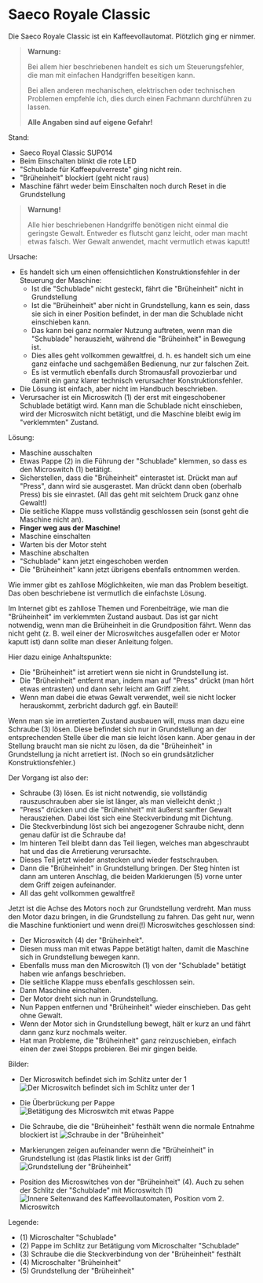 # Saeco Royale Classic

Die Saeco Royale Classic ist ein Kaffeevollautomat.  Plötzlich ging er nimmer.

> **Warnung:**
> 
> Bei allem hier beschriebenen handelt es sich um Steuerungsfehler, die man mit einfachen Handgriffen beseitigen kann.
> 
> Bei allen anderen mechanischen, elektrischen oder technischen Problemen empfehle ich, dies durch einen Fachmann durchführen zu lassen.
>
> **Alle Angaben sind auf eigene Gefahr!**

Stand:

- Saeco Royal Classic SUP014
- Beim Einschalten blinkt die rote LED
- "Schublade für Kaffeepulverreste" ging nicht rein.
- "Brüheinheit" blockiert (geht nicht raus)
- Maschine fährt weder beim Einschalten noch durch Reset in die Grundstellung

> **Warnung!**
>
> Alle hier beschriebenen Handgriffe benötigen nicht einmal die geringste Gewalt.
> Entweder es flutscht ganz leicht, oder man macht etwas falsch.
> Wer Gewalt anwendet, macht vermutlich etwas kaputt!

Ursache:

- Es handelt sich um einen offensichtlichen Konstruktionsfehler in der Steuerung der Maschine:
  - Ist die "Schublade" nicht gesteckt, fährt die "Brüheinheit" nicht in Grundstellung
  - Ist die "Brüheinheit" aber nicht in Grundstellung, kann es sein, dass sie sich in einer Position befindet, in der man die Schublade nicht einschieben kann.
  - Das kann bei ganz normaler Nutzung auftreten, wenn man die "Schublade" herauszieht, während die "Brüheinheit" in Bewegung ist.
  - Dies alles geht vollkommen gewaltfrei, d. h. es handelt sich um eine ganz einfache und sachgemäßen Bedienung, nur zur falschen Zeit.
  - Es ist vermutlich ebenfalls durch Stromausfall provozierbar und damit ein ganz klarer technisch verursachter Konstruktionsfehler.
- Die Lösung ist einfach, aber nicht im Handbuch beschrieben.
- Verursacher ist ein Microswitch (1) der erst mit eingeschobener Schublade betätigt wird.
  Kann man die Schublade nicht einschieben, wird der Microswitch nicht betätigt, und die Maschine bleibt ewig im "verklemmten" Zustand.

Lösung:

- Maschine ausschalten
- Etwas Pappe (2) in die Führung der "Schublade" klemmen, so dass es den Microswitch (1) betätigt.
- Sicherstellen, dass die "Brüheinheit" einterastet ist.  Drückt man auf "Press", dann wird sie ausgerastet.  Man drückt dann oben (oberhalb Press) bis sie einrastet.  (All das geht mit seichtem Druck ganz ohne Gewalt!)
- Die seitliche Klappe muss vollständig geschlossen sein (sonst geht die Maschine nicht an).
- **Finger weg aus der Maschine!**
- Maschine einschalten
- Warten bis der Motor steht
- Maschine abschalten
- "Schublade" kann jetzt eingeschoben werden
- Die "Brüheinheit" kann jetzt übrigens ebenfalls entnommen werden.

Wie immer gibt es zahllose Möglichkeiten, wie man das Problem beseitigt.  Das oben beschriebene ist vermutlich die einfachste Lösung.

Im Internet gibt es zahllose Themen und Forenbeiträge, wie man die "Brüheinheit" im verklemmten Zustand ausbaut.
Das ist gar nicht notwendig, wenn man die Brüheinheit in die Grundposition fährt.
Wenn das nicht geht (z. B. weil einer der Microswitches ausgefallen oder er Motor kaputt ist) dann sollte man dieser Anleitung folgen.

Hier dazu einige Anhaltspunkte:

- Die "Brüheinheit" ist arretiert wenn sie nicht in Grundstellung ist.
- Die "Brüheinheit" entfernt man, indem man auf "Press" drückt (man hört etwas entrasten) und dann sehr leicht am Griff zieht.
- Wenn man dabei die etwas Gewalt verwendet, weil sie nicht locker herauskommt, zerbricht dadurch ggf. ein Bauteil!

Wenn man sie im arretierten Zustand ausbauen will, muss man dazu eine Schraube (3) lösen.
Diese befindet sich nur in Grundstellung an der entsprechenden Stelle über die man sie leicht lösen kann.
Aber genau in der Stellung braucht man sie nicht zu lösen, da die "Brüheinheit" in Grundstellung ja nicht arretiert ist.
(Noch so ein grundsätzlicher Konstruktionsfehler.)

Der Vorgang ist also der:

- Schraube (3) lösen.  Es ist nicht notwendig, sie vollständig rauszuschrauben aber sie ist länger, als man vielleicht denkt ;)
- "Press" drücken und die "Brüheinheit" mit äußerst sanfter Gewalt herausziehen.  Dabei löst sich eine Steckverbindung mit Dichtung.
- Die Steckverbindung löst sich bei angezogener Schraube nicht, denn genau dafür ist die Schraube da!
- Im hinteren Teil bleibt dann das Teil liegen, welches man abgeschraubt hat und das die Arretierung verursachte.
- Dieses Teil jetzt wieder anstecken und wieder festschrauben.
- Dann die "Brüheinheit" in Grundstellung bringen.  Der Steg hinten ist dann am unteren Anschlag, die beiden Markierungen (5) vorne unter dem Griff zeigen aufeinander.
- All das geht vollkommen gewaltfrei!

Jetzt ist die Achse des Motors noch zur Grundstellung verdreht.  Man muss den Motor dazu bringen, in die Grundstellung zu fahren.
Das geht nur, wenn die Maschine funktioniert und wenn drei(!) Microswitches geschlossen sind:

- Der Microswitch (4) der "Brüheinheit".
- Diesen muss man mit etwas Pappe betätigt halten, damit die Maschine sich in Grundstellung bewegen kann.
- Ebenfalls muss man den Microswitch (1) von der "Schublade" betätigt haben wie anfangs beschrieben.
- Die seitliche Klappe muss ebenfalls geschlossen sein.
- Dann Maschine einschalten.
- Der Motor dreht sich nun in Grundstellung.
- Nun Pappen entfernen und "Brüheinheit" wieder einschieben.  Das geht ohne Gewalt.
- Wenn der Motor sich in Grundstellung bewegt, hält er kurz an und fährt dann ganz kurz nochmals weiter.
- Hat man Probleme, die "Brüheinheit" ganz reinzuschieben, einfach einen der zwei Stopps probieren.  Bei mir gingen beide.

Bilder:

- Der Microswitch befindet sich im Schlitz unter der 1
![Der Microswitch befindet sich im Schlitz unter der 1](saeco/saeco-schubladenschlitz.png)

- Die Überbrückung per Pappe
![Betätigung des Microswitch mit etwas Pappe](saeco/saeco-hack.png)

- Die Schraube, die die "Brüheinheit" festhält wenn die normale Entnahme blockiert ist
![Schraube in der "Brüheinheit"](saeco/saeco-schraube.png)

- Markierungen zeigen aufeinander wenn die "Brüheinheit" in Grundstellung ist (das Plastik links ist der Griff)
![Grundstellung der "Brüheinheit"](saeco/saeco-grundstellung.png)

- Position des Microswitches von der "Brüheinheit" (4).  Auch zu sehen der Schlitz der "Schublade" mit Microswitch (1)
![Innere Seitenwand des Kaffeevollautomaten, Position vom 2. Microswitch](saeco/saeco-seite.png)

Legende:

- (1) Microschalter "Schublade"
- (2) Pappe im Schlitz zur Betätigung vom Microschalter "Schublade"
- (3) Schraube die die Steckverbindung von der "Brüheinheit" festhält
- (4) Microschalter "Brüheinheit"
- (5) Grundstellung der "Brüheinheit"
